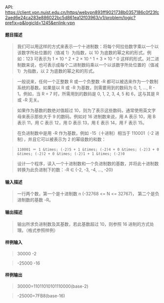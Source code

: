 API: https://client.vpn.nuist.edu.cn/https/webvpn893ff9021738b0357186c0f23fc2aed6e24ca283e886022bc5d861ea12f03963/v1/problem/logic?prefix=p&logicId=1245&enlink-vpn

#### 题目描述
> 我们可以用这样的方式来表示一个十进制数：将每个阿拉伯数字乘以一个以该数字所处位置的（值减 1）为指数，以 10 为底数的幂之和的形式。例如：123 可表示为 1 &times; 10 ^ 2 + 2 &times; 10 ^ 1 + 3 &times; 10 ^ 0 这样的形式。对二进制数来说，也可表示成每个二进制数码乘以一个以该数字所处位置的（值减 1）为指数，以 2 为底数的幂之和的形式。

> 一般说来，任何一个正整数 R 或一个负整数 -R 都可以被选来作为一个数制系统的基数。如果是以 R 或 -R 为基数，则需要用到的数码为 0, 1, ..., R - 1。例如，当 R = 7 时，所需用到的数码是 0, 1, 2, 3, 4, 5 和 6，这与其是 R 或 -R 无关。

> 如果作为基数的数绝对值超过 10，则为了表示这些数码，通常使用英文字母来表示那些大于 9 的数码。例如对 16 进制数来说，用 A 表示 10，用 B 表示 11，用 C 表示 12，用 D 表示 13，用 E 表示 14，用 F 表示 15。

> 在负进制数中是用 -R 作为基数，例如 -15（十进制）相当于 110001（-2 进制），并且它可以被表示为 2 的幂级数的和数：

>     110001 ＝ 1 &times; (-2)5 + 1 &times; (-2)4 + 0 &times; (-2)3 + 0 &times; (-2)2 + 0 &times; (-2)1 + 1 &times; (-2)0

> 设计一个程序，读入一个十进制数和一个负进制数的基数，并将此十进制数转换为此负进制下的数：-R &isin; {-2, -3, -4, ..., -20}

#### 输入描述
> 一行两个数，第一个是十进制数 n (-32768 <= N <= 32767)， 第二个是负进制数的基数 -R。

#### 输出描述
> 输出所求负进制数及其基数，若此基数超过 10，则参照 16 进制的方式处理。（格式参照样例）

#### 样例输入
> 30000 -2

> -25000 -16

#### 样例输出
> 30000=11011010101110000(base-2)

> -25000=7FB8(base-16)